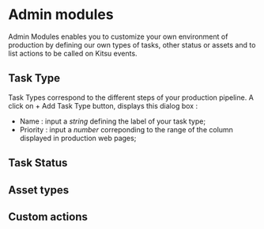 # Admin modules
Admin Modules enables you to customize your own environment of production by defining our own types of tasks, other status or assets and to list actions to be called on Kitsu events.

## Task Type
Task Types correspond to the different steps of your production pipeline.
A click on + Add Task Type button, displays this dialog box :
* Name : input a *string* defining the label of your task type;
* Priority : input a *number* correponding to the range of the column displayed in production web pages;

## Task Status

## Asset types

## Custom actions  
